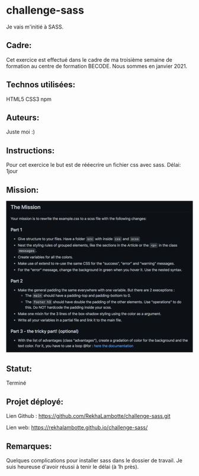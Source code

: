 # challenge-sass
Je vais m'initié à SASS.

## Cadre:
Cet exercice est effectué dans le cadre de ma troisième semaine de formation au centre de formation BECODE. 
Nous sommes en janvier 2021.

## Technos utilisées:
HTML5
CSS3
npm

## Auteurs: 
Juste moi :)

## Instructions:
Pour cet exercice le but est de rééecrire un fichier css avec sass.
Délai: 1jour 

## Mission:
![mission sass](image/sass.png)

## Statut:
Terminé

## Projet déployé: 
Lien Github : https://github.com/RekhaLambotte/challenge-sass.git

Lien web: https://rekhalambotte.github.io/challenge-sass/

## Remarques:
Quelques complications pour installer sass dans le dossier de travail. 
Je suis heureuse d'avoir réussi à tenir le délai (à 1h près).


